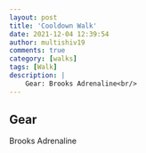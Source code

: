 ```yaml
---
layout: post
title: 'Cooldown Walk'
date: 2021-12-04 12:39:54
author: multishiv19
comments: true
category: [walks]
tags: [Walk]
description: |
    Gear: Brooks Adrenaline<br/>
---
```


## Gear
Brooks Adrenaline



<div width='100%' class='strava-embed-placeholder' data-embed-type='activity' data-embed-id='6344170945'></div>
<script src='https://strava-embeds.com/embed.js'></script>
